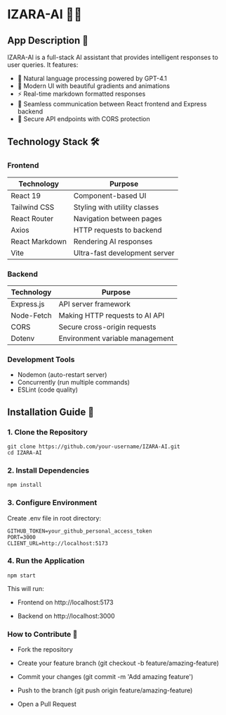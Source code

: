 # IZARA-AI 🤖✨

## App Description 📝  
IZARA-AI is a full-stack AI assistant that provides intelligent responses to user queries. It features:

- 💬 Natural language processing powered by GPT-4.1  
- 🌈 Modern UI with beautiful gradients and animations  
- ⚡ Real-time markdown formatted responses  
- 🔄 Seamless communication between React frontend and Express backend  
- 🔐 Secure API endpoints with CORS protection  

## Technology Stack 🛠️  

### Frontend  
| Technology | Purpose |  
|------------|---------|  
| React 19 | Component-based UI |  
| Tailwind CSS | Styling with utility classes |  
| React Router | Navigation between pages |  
| Axios | HTTP requests to backend |  
| React Markdown | Rendering AI responses |  
| Vite | Ultra-fast development server |  

### Backend  
| Technology | Purpose |  
|------------|---------|  
| Express.js | API server framework |  
| Node-Fetch | Making HTTP requests to AI API |  
| CORS | Secure cross-origin requests |  
| Dotenv | Environment variable management |  

### Development Tools  
- Nodemon (auto-restart server)  
- Concurrently (run multiple commands)  
- ESLint (code quality)  

## Installation Guide 🚀  

### 1. Clone the Repository  

    git clone https://github.com/your-username/IZARA-AI.git
    cd IZARA-AI

### 2. Install Dependencies

    npm install

### 3. Configure Environment
Create .env file in root directory:

    GITHUB_TOKEN=your_github_personal_access_token
    PORT=3000
    CLIENT_URL=http://localhost:5173

### 4. Run the Application

    npm start

This will run:

- Frontend on http://localhost:5173

- Backend on http://localhost:3000


### How to Contribute 🤝
- Fork the repository

- Create your feature branch (git checkout -b feature/amazing-feature)

- Commit your changes (git commit -m 'Add amazing feature')

- Push to the branch (git push origin feature/amazing-feature)

- Open a Pull Request